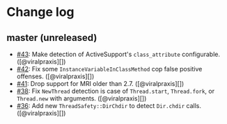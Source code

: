 # Change log

## master (unreleased)

* [#43](https://github.com/rubocop/rubocop-thread_safety/pull/43): Make detection of ActiveSupport's `class_attribute` configurable. ([@viralpraxis][])
* [#42](https://github.com/rubocop/rubocop-thread_safety/pull/42): Fix some `InstanceVariableInClassMethod` cop false positive offenses. ([@viralpraxis][])
* [#41](https://github.com/rubocop/rubocop-thread_safety/pull/41): Drop support for MRI older than 2.7. ([@viralpraxis][])
* [#38](https://github.com/rubocop/rubocop-thread_safety/pull/38): Fix `NewThread` detection is case of `Thread.start`, `Thread.fork`, or `Thread.new` with arguments. ([@viralpraxis][])
* [#36](https://github.com/rubocop/rubocop-thread_safety/pull/36): Add new `ThreadSafety::DirChdir` to detect `Dir.chdir` calls. ([@viralpraxis][])
